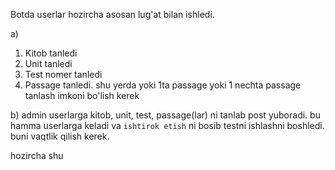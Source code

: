 Botda userlar hozircha asosan lug'at bilan ishledi. 

a)
1. Kitob tanledi
2. Unit tanledi
3. Test nomer tanledi
4. Passage tanledi. shu yerda yoki 1ta passage yoki 1 nechta passage
                                        tanlash imkoni bo'lish kerek

b) admin userlarga kitob, unit, test, passage(lar) ni tanlab post yuboradi.
bu hamma userlarga keladi va `ishtirok etish` ni bosib testni ishlashni boshledi. buni vaqtlik qilish kerek.

hozircha shu